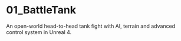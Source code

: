 # 01_BattleTank
An open-world head-to-head tank fight with AI, terrain and advanced control system in Unreal 4.
